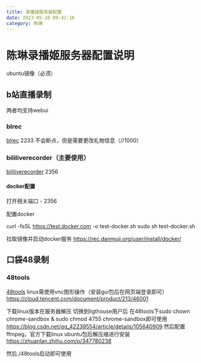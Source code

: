 ```yaml
---
title: 录播姬服务器配置
date: 2023-05-16 09:42:18
category: 陈琳
---
```

# 陈琳录播姬服务器配置说明

<!-- more -->

ubuntu镜像（必须）
## b站直播录制
两者均支持webui
### blrec
[blrec](https://github.com/acgnhiki/blrec) 2233
不会断点，但是需要更改礼物信息（//1000）
### bililiverecorder（主要使用）
[bililiverecorder](https://github.com/BililiveRecorder/BililiveRecorder) 2356
#### docker配置

打开相关端口 - 2356

配置docker

curl -fsSL https://test.docker.com -o test-docker.sh
sudo sh test-docker.sh

拉取镜像并启动docker服务
https://rec.danmuji.org/user/install/docker/

##  口袋48录制
### 48tools

[48tools](https://github.com/duan602728596/48tools)
linux需使用vnc图形操作（安装gui包后在网页端登录即可）
https://cloud.tencent.com/document/product/213/46001

下载linux版本在服务器解压
切换到ligthouse用户后
在48tools下sudo chown chrome-sandbox & sudo chmod 4755 chrome-sandbox即可使用
https://blog.csdn.net/qq_42239554/article/details/105640909
然后配置ffmpeg，官方下载linux ubuntu包后解压缩进行安装
https://zhuanlan.zhihu.com/p/347780238

然后./48tools启动即可使用
